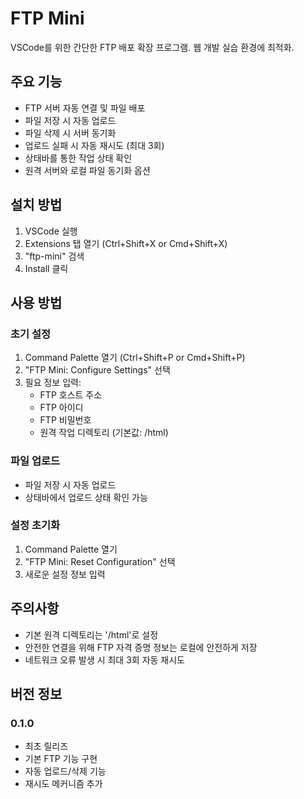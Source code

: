 # FTP Mini

VSCode를 위한 간단한 FTP 배포 확장 프로그램. 웹 개발 실습 환경에 최적화.

## 주요 기능

- FTP 서버 자동 연결 및 파일 배포
- 파일 저장 시 자동 업로드
- 파일 삭제 시 서버 동기화
- 업로드 실패 시 자동 재시도 (최대 3회)
- 상태바를 통한 작업 상태 확인
- 원격 서버와 로컬 파일 동기화 옵션

## 설치 방법

1. VSCode 실행
2. Extensions 탭 열기 (Ctrl+Shift+X or Cmd+Shift+X)
3. "ftp-mini" 검색
4. Install 클릭

## 사용 방법

### 초기 설정

1. Command Palette 열기 (Ctrl+Shift+P or Cmd+Shift+P)
2. "FTP Mini: Configure Settings" 선택
3. 필요 정보 입력:
   - FTP 호스트 주소
   - FTP 아이디
   - FTP 비밀번호
   - 원격 작업 디렉토리 (기본값: /html)

### 파일 업로드

- 파일 저장 시 자동 업로드
- 상태바에서 업로드 상태 확인 가능

### 설정 초기화

1. Command Palette 열기
2. "FTP Mini: Reset Configuration" 선택
3. 새로운 설정 정보 입력

## 주의사항

- 기본 원격 디렉토리는 '/html'로 설정
- 안전한 연결을 위해 FTP 자격 증명 정보는 로컬에 안전하게 저장
- 네트워크 오류 발생 시 최대 3회 자동 재시도

## 버전 정보

### 0.1.0
- 최초 릴리즈
- 기본 FTP 기능 구현
- 자동 업로드/삭제 기능
- 재시도 메커니즘 추가